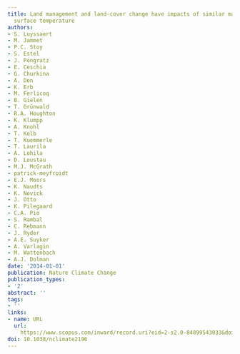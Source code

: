 ```yaml
---
title: Land management and land-cover change have impacts of similar magnitude on
  surface temperature
authors:
- S. Luyssaert
- M. Jammet
- P.C. Stoy
- S. Estel
- J. Pongratz
- E. Ceschia
- G. Churkina
- A. Don
- K. Erb
- M. Ferlicoq
- B. Gielen
- T. Grünwald
- R.A. Houghton
- K. Klumpp
- A. Knohl
- T. Kolb
- T. Kuemmerle
- T. Laurila
- A. Lohila
- D. Loustau
- M.J. McGrath
- patrick-meyfroidt
- E.J. Moors
- K. Naudts
- K. Novick
- J. Otto
- K. Pilegaard
- C.A. Pio
- S. Rambal
- C. Rebmann
- J. Ryder
- A.E. Suyker
- A. Varlagin
- M. Wattenbach
- A.J. Dolman
date: '2014-01-01'
publication: Nature Climate Change
publication_types:
- '2'
abstract: ''
tags:
- ''
links:
- name: URL
  url: 
    https://www.scopus.com/inward/record.uri?eid=2-s2.0-84899543033&doi=10.1038%2fnclimate2196&partnerID=40&md5=4d1c273ff6877a4aa2498d80b7e414b5
doi: 10.1038/nclimate2196
---
```

